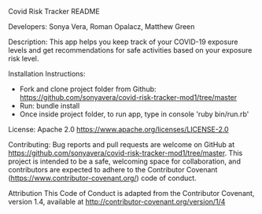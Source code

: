 Covid Risk Tracker README

Developers: Sonya Vera, Roman Opalacz, Matthew Green

Description:
This app helps you keep track of your COVID-19 exposure levels and get recommendations for safe activities based on your exposure risk level.


Installation Instructions:
- Fork and clone project folder from Github: https://github.com/sonyavera/covid-risk-tracker-mod1/tree/master
- Run: bundle install
- Once inside project folder, to run app, type in console 'ruby bin/run.rb'


License: 
Apache 2.0 https://www.apache.org/licenses/LICENSE-2.0

Contributing:
Bug reports and pull requests are welcome on GitHub at https://github.com/sonyavera/covid-risk-tracker-mod1/tree/master. This project is intended to be a safe, welcoming space for collaboration, and contributors are expected to adhere to the Contributor Covenant (https://www.contributor-covenant.org/) code of conduct.

Attribution
This Code of Conduct is adapted from the Contributor Covenant, version 1.4, available at http://contributor-covenant.org/version/1/4
